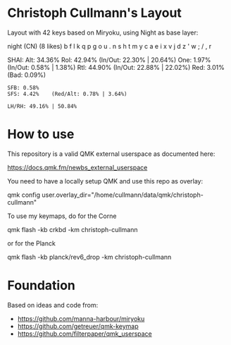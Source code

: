 # Christoph Cullmann's Layout

Layout with 42 keys based on Miryoku, using Night as base layer:

  night (CN) (8 likes)
    b f l k q  p g o u .
    n s h t m  y c a e i
    x v j d z  ' w ; / ,
          r

  SHAI:
    Alt: 34.36%
    Rol: 42.94%   (In/Out: 22.30% | 20.64%)
    One:  1.97%   (In/Out:  0.58% |  1.38%)
    Rtl: 44.90%   (In/Out: 22.88% | 22.02%)
    Red:  3.01%   (Bad:     0.09%)

    SFB: 0.58%
    SFS: 4.42%    (Red/Alt: 0.78% | 3.64%)

    LH/RH: 49.16% | 50.84%

# How to use

This repository is a valid QMK external userspace as documented here:

 https://docs.qmk.fm/newbs_external_userspace

You need to have a locally setup QMK and use this repo as overlay:

 qmk config user.overlay_dir="/home/cullmann/data/qmk/christoph-cullmann"

To use my keymaps, do for the Corne

 qmk flash -kb crkbd -km christoph-cullmann

or for the Planck

 qmk flash -kb planck/rev6_drop -km christoph-cullmann

# Foundation

Based on ideas and code from:

- https://github.com/manna-harbour/miryoku
- https://github.com/getreuer/qmk-keymap
- https://github.com/filterpaper/qmk_userspace
